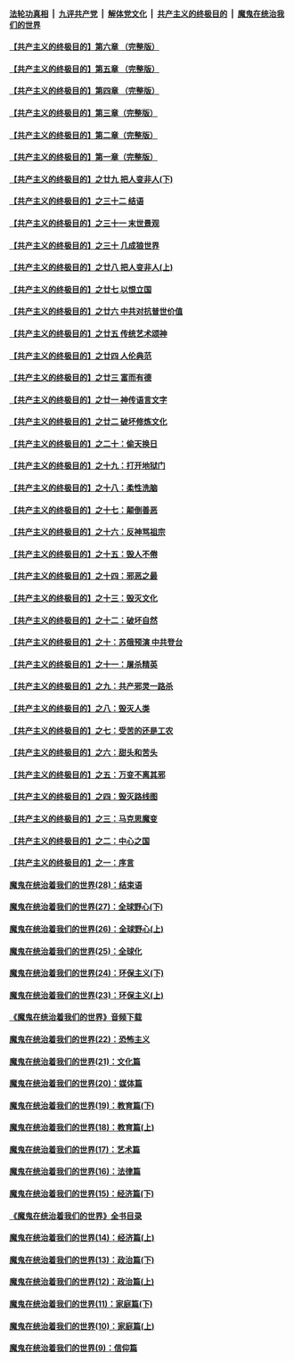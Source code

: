 ####  [法轮功真相](../../../../basic/blob/master/README.md?t=11280501) &nbsp;|&nbsp; [九评共产党](../../../../9ping.md/blob/master/README.md?t=11280501) &nbsp;|&nbsp; [解体党文化](../../../../jtdwh.md/blob/master/README.md?t=11280501)  &nbsp;|&nbsp; [共产主义的终极目的](../../../../gczydzjmd.md/blob/master/README.md?t=11280501) &nbsp;|&nbsp; [魔鬼在统治我们的世界](../../../../mgztzwmdsj.md/blob/master/README.md?t=11280501) 

#### [【共产主义的终极目的】第六章 （完整版）](../pages/nsc422/n11428913.md?t=11280501) 

#### [【共产主义的终极目的】第五章 （完整版）](../pages/nsc422/n11428912.md?t=11280501) 

#### [【共产主义的终极目的】第四章 （完整版）](../pages/nsc422/n11428907.md?t=11280501) 

#### [【共产主义的终极目的】第三章（完整版）](../pages/nsc422/n11428848.md?t=11280501) 

#### [【共产主义的终极目的】第二章（完整版）](../pages/nsc422/n11428831.md?t=11280501) 

#### [【共产主义的终极目的】第一章（完整版）](../pages/nsc422/n11417651.md?t=11280501) 

#### [【共产主义的终极目的】之廿九 把人变非人(下)](../pages/nsc422/n11344140.md?t=11280501) 

#### [【共产主义的终极目的】之三十二 结语](../pages/nsc422/n11360535.md?t=11280501) 

#### [【共产主义的终极目的】之三十一 末世景观](../pages/nsc422/n11351129.md?t=11280501) 

#### [【共产主义的终极目的】之三十 几成狼世界](../pages/nsc422/n11348280.md?t=11280501) 

#### [【共产主义的终极目的】之廿八 把人变非人(上)](../pages/nsc422/n11340492.md?t=11280501) 

#### [【共产主义的终极目的】之廿七 以恨立国](../pages/nsc422/n11336944.md?t=11280501) 

#### [【共产主义的终极目的】之廿六 中共对抗普世价值](../pages/nsc422/n11324785.md?t=11280501) 

#### [【共产主义的终极目的】之廿五 传统艺术颂神](../pages/nsc422/n11296396.md?t=11280501) 

#### [【共产主义的终极目的】之廿四 人伦典范](../pages/nsc422/n11296397.md?t=11280501) 

#### [【共产主义的终极目的】之廿三 富而有德](../pages/nsc422/n11283598.md?t=11280501) 

#### [【共产主义的终极目的】之廿一 神传语言文字](../pages/nsc422/n11263265.md?t=11280501) 

#### [【共产主义的终极目的】之廿二 破坏修炼文化](../pages/nsc422/n11245728.md?t=11280501) 

#### [【共产主义的终极目的】之二十：偷天换日](../pages/nsc422/n11238846.md?t=11280501) 

#### [【共产主义的终极目的】之十九：打开地狱门](../pages/nsc422/n11206376.md?t=11280501) 

#### [【共产主义的终极目的】之十八：柔性洗脑](../pages/nsc422/n11199994.md?t=11280501) 

#### [【共产主义的终极目的】之十七：颠倒善恶](../pages/nsc422/n11179782.md?t=11280501) 

#### [【共产主义的终极目的】之十六：反神骂祖宗](../pages/nsc422/n11166798.md?t=11280501) 

#### [【共产主义的终极目的】之十五：毁人不倦](../pages/nsc422/n11166792.md?t=11280501) 

#### [【共产主义的终极目的】之十四：邪恶之最](../pages/nsc422/n11150249.md?t=11280501) 

#### [【共产主义的终极目的】之十三：毁灭文化](../pages/nsc422/n11135227.md?t=11280501) 

#### [【共产主义的终极目的】之十二：破坏自然](../pages/nsc422/n11135214.md?t=11280501) 

#### [【共产主义的终极目的】之十：苏俄预演 中共登台](../pages/nsc422/n11118424.md?t=11280501) 

#### [【共产主义的终极目的】之十一：屠杀精英](../pages/nsc422/n11118442.md?t=11280501) 

#### [【共产主义的终极目的】之九：共产邪灵一路杀](../pages/nsc422/n11114139.md?t=11280501) 

#### [【共产主义的终极目的】之八：毁灭人类](../pages/nsc422/n11108503.md?t=11280501) 

#### [【共产主义的终极目的】之七：受苦的还是工农](../pages/nsc422/n11101809.md?t=11280501) 

#### [【共产主义的终极目的】之六：甜头和苦头](../pages/nsc422/n11096971.md?t=11280501) 

#### [【共产主义的终极目的】之五：万变不离其邪](../pages/nsc422/n11091285.md?t=11280501) 

#### [【共产主义的终极目的】之四：毁灭路线图](../pages/nsc422/n11086284.md?t=11280501) 

#### [【共产主义的终极目的】之三：马克思魔变](../pages/nsc422/n11061941.md?t=11280501) 

#### [【共产主义的终极目的】之二：中心之国](../pages/nsc422/n11047728.md?t=11280501) 

#### [【共产主义的终极目的】之一：序言](../pages/nsc422/n11086077.md?t=11280501) 

#### [魔鬼在统治着我们的世界(28)：结束语](../pages/nsc422/n10936246.md?t=11280501) 

#### [魔鬼在统治着我们的世界(27)：全球野心(下)](../pages/nsc422/n10928319.md?t=11280501) 

#### [魔鬼在统治着我们的世界(26)：全球野心(上)](../pages/nsc422/n10900318.md?t=11280501) 

#### [魔鬼在统治着我们的世界(25)：全球化](../pages/nsc422/n10788205.md?t=11280501) 

#### [魔鬼在统治着我们的世界(24)：环保主义(下)](../pages/nsc422/n10695307.md?t=11280501) 

#### [魔鬼在统治着我们的世界(23)：环保主义(上)](../pages/nsc422/n10688613.md?t=11280501) 

#### [《魔鬼在统治着我们的世界》音频下载](../pages/nsc422/n10635553.md?t=11280501) 

#### [魔鬼在统治着我们的世界(22)：恐怖主义](../pages/nsc422/n10614727.md?t=11280501) 

#### [魔鬼在统治着我们的世界(21)：文化篇](../pages/nsc422/n10597706.md?t=11280501) 

#### [魔鬼在统治着我们的世界(20)：媒体篇](../pages/nsc422/n10586579.md?t=11280501) 

#### [魔鬼在统治着我们的世界(19)：教育篇(下)](../pages/nsc422/n10564808.md?t=11280501) 

#### [魔鬼在统治着我们的世界(18)：教育篇(上)](../pages/nsc422/n10526970.md?t=11280501) 

#### [魔鬼在统治着我们的世界(17)：艺术篇](../pages/nsc422/n10499093.md?t=11280501) 

#### [魔鬼在统治着我们的世界(16)：法律篇](../pages/nsc422/n10485969.md?t=11280501) 

#### [魔鬼在统治着我们的世界(15)：经济篇(下)](../pages/nsc422/n10469975.md?t=11280501) 

#### [《魔鬼在统治着我们的世界》全书目录](../pages/nsc422/n10464261.md?t=11280501) 

#### [魔鬼在统治着我们的世界(14)：经济篇(上)](../pages/nsc422/n10457370.md?t=11280501) 

#### [魔鬼在统治着我们的世界(13)：政治篇(下)](../pages/nsc422/n10448270.md?t=11280501) 

#### [魔鬼在统治着我们的世界(12)：政治篇(上)](../pages/nsc422/n10444576.md?t=11280501) 

#### [魔鬼在统治着我们的世界(11)：家庭篇(下)](../pages/nsc422/n10440961.md?t=11280501) 

#### [魔鬼在统治着我们的世界(10)：家庭篇(上)](../pages/nsc422/n10435448.md?t=11280501) 

#### [魔鬼在统治着我们的世界(9)：信仰篇](../pages/nsc422/n10432159.md?t=11280501) 

